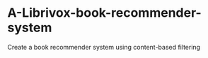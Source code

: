 # A-Librivox-book-recommender-system
Create a book recommender system using content-based filtering
